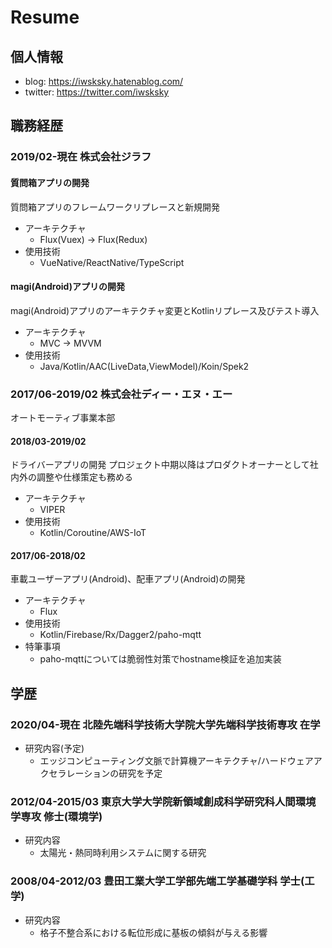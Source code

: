 # Resume
## 個人情報
- blog: https://iwsksky.hatenablog.com/
- twitter: https://twitter.com/iwsksky

## 職務経歴
### 2019/02-現在 株式会社ジラフ

#### 質問箱アプリの開発
質問箱アプリのフレームワークリプレースと新規開発
- アーキテクチャ
  - Flux(Vuex) -> Flux(Redux)
- 使用技術
  - VueNative/ReactNative/TypeScript

#### magi(Android)アプリの開発
magi(Android)アプリのアーキテクチャ変更とKotlinリプレース及びテスト導入
- アーキテクチャ
  - MVC -> MVVM
- 使用技術
  - Java/Kotlin/AAC(LiveData,ViewModel)/Koin/Spek2

### 2017/06-2019/02 株式会社ディー・エヌ・エー
オートモーティブ事業本部

#### 2018/03-2019/02
ドライバーアプリの開発
プロジェクト中期以降はプロダクトオーナーとして社内外の調整や仕様策定も務める
- アーキテクチャ
  - VIPER
- 使用技術
  - Kotlin/Coroutine/AWS-IoT

#### 2017/06-2018/02
車載ユーザーアプリ(Android)、配車アプリ(Android)の開発
- アーキテクチャ
  - Flux
- 使用技術
  - Kotlin/Firebase/Rx/Dagger2/paho-mqtt
- 特筆事項
  - paho-mqttについては脆弱性対策でhostname検証を追加実装

## 学歴
### 2020/04-現在 北陸先端科学技術大学院大学先端科学技術専攻 在学
- 研究内容(予定)
  - エッジコンピューティング文脈で計算機アーキテクチャ/ハードウェアアクセラレーションの研究を予定

### 2012/04-2015/03 東京大学大学院新領域創成科学研究科人間環境学専攻 修士(環境学)
- 研究内容
  - 太陽光・熱同時利用システムに関する研究
  
### 2008/04-2012/03 豊田工業大学工学部先端工学基礎学科 学士(工学)
- 研究内容
  - 格子不整合系における転位形成に基板の傾斜が与える影響
